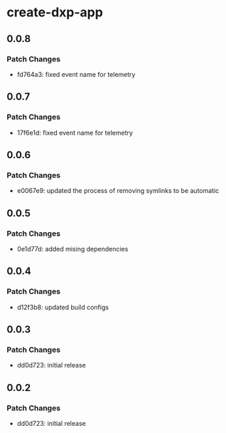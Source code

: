 # create-dxp-app

## 0.0.8

### Patch Changes

- fd764a3: fixed event name for telemetry

## 0.0.7

### Patch Changes

- 17f6e1d: fixed event name for telemetry

## 0.0.6

### Patch Changes

- e0067e9: updated the process of removing symlinks to be automatic

## 0.0.5

### Patch Changes

- 0e1d77d: added mising dependencies

## 0.0.4

### Patch Changes

- d12f3b8: updated build configs

## 0.0.3

### Patch Changes

- dd0d723: initial release

## 0.0.2

### Patch Changes

- dd0d723: initial release
